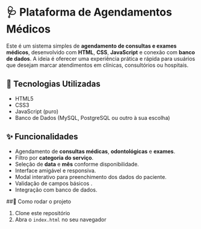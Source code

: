 # 🩺 Plataforma de Agendamentos Médicos

Este é um sistema simples de **agendamento de consultas e exames médicos**, desenvolvido com **HTML**, **CSS**, **JavaScript** e conexão com **banco de dados**. A ideia é oferecer uma experiência prática e rápida para usuários que desejam marcar atendimentos em clínicas, consultórios ou hospitais.

## 🔧 Tecnologias Utilizadas

- HTML5
- CSS3
- JavaScript (puro)
- Banco de Dados (MySQL, PostgreSQL ou outro à sua escolha)

## ✨ Funcionalidades

- Agendamento de **consultas médicas**, **odontológicas** e **exames**.
- Filtro por **categoria do serviço**.
- Seleção de **data** e **mês** conforme disponibilidade.
- Interface amigável e responsiva.
- Modal interativo para preenchimento dos dados do paciente.
- Validação de campos básicos .
- Integração com banco de dados.
  
##🚀 Como rodar o projeto

1. Clone este repositório
2. Abra o `index.html` no seu navegador


